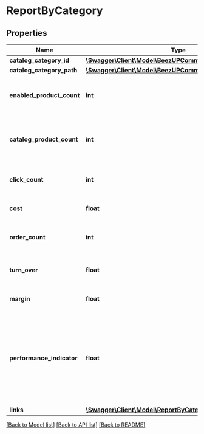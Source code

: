# ReportByCategory

## Properties
Name | Type | Description | Notes
------------ | ------------- | ------------- | -------------
**catalog_category_id** | [**\Swagger\Client\Model\BeezUPCommonCatalogCategoryId**](BeezUPCommonCatalogCategoryId.md) |  | 
**catalog_category_path** | [**\Swagger\Client\Model\BeezUPCommonCatalogCategoryPath**](BeezUPCommonCatalogCategoryPath.md) |  | [optional] 
**enabled_product_count** | **int** | The enabled product count for this category | 
**catalog_product_count** | **int** | The catalog product count related to this category | 
**click_count** | **int** | The click count for this category | 
**cost** | **float** | The cost for this category | 
**order_count** | **int** | The order count for this category | 
**turn_over** | **float** | The Turnover for this category | 
**margin** | **float** | The margin for this category | 
**performance_indicator** | **float** | The performance indicator based on the performance indicator formula indicated in the request for this category | 
**links** | [**\Swagger\Client\Model\ReportByCategoryLinks**](ReportByCategoryLinks.md) |  | [optional] 

[[Back to Model list]](../README.md#documentation-for-models) [[Back to API list]](../README.md#documentation-for-api-endpoints) [[Back to README]](../README.md)


